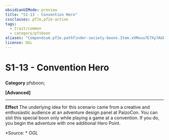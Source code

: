 ```yaml
---
obsidianUIMode: preview
title: "S1-13 - Convention Hero"
cssclasses: pf2e,pf2e-action
tags:
  - trait/common
  - category/pfsboon
aliases: "Compendium.pf2e.pathfinder-society-boons.Item.xVMouu7E7Xy7AGER"
license: OGL
---
```

# S1-13 - Convention Hero

### 

**Category** pfsboon; 




**\[Advanced\]**

* * *

**Effect** The underlying idea for this scenario came from a creative and enthusiastic audience at an adventure design panel at PaizoCon. You can slot this special boon only while playing a game at a convention. If you do, you begin the adventure with one additional Hero Point.

*Source: *
*OGL*